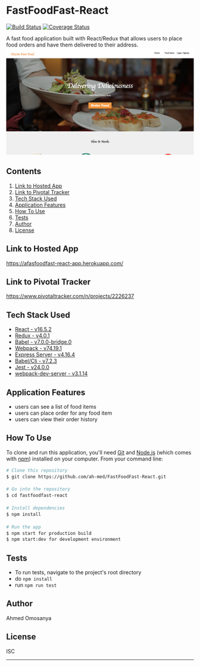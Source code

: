 # FastFoodFast-React

[![Build Status](https://travis-ci.org/andela/helios-ah-backend.svg?branch=develop)](https://travis-ci.org/andela/helios-ah-backend)
[![Coverage Status](https://coveralls.io/repos/github/ah-med/FastFoodFast-React/badge.svg?branch=develop)](https://coveralls.io/github/ah-med/FastFoodFast-React?branch=develop)

A fast food application built with React/Redux that allows users to place food orders and have them delivered to their address.
![Fast Food Fast Image](https://raw.githubusercontent.com/ah-med/FastFoodFast-React/develop/client/display.png)

## Contents
1. <a href="#hosted-app">Link to Hosted App</a>
2. <a href="#pivotal-tracker">Link to Pivotal Tracker</a>
3. <a href="#tech-stack-used">Tech Stack Used</a>
4. <a href="#application-features">Application Features</a>
5. <a href="#how-to-use">How To Use</a>
6. <a href="#test">Tests</a>
7. <a href="#author">Author</a>
8. <a href="#license">License</a>


## Link to Hosted App

https://afasfoodfast-react-app.herokuapp.com/

## Link to Pivotal Tracker

https://www.pivotaltracker.com/n/projects/2226237

## Tech Stack Used

- [React - v16.5.2](https://reactjs.org/)
- [Redux - v4.0.1](https://redux.js.org/)
- [Babel  - v7.0.0-bridge.0](https://babeljs.io/)
- [Webpack - v74.19.1](https://webpack.js.org/)
- [Express Server  - v4.16.4](https://expressjs.com/)
- [Babel/Cli  - v7.2.3 ](https://babeljs.io/docs/en/babel-cli)
- [Jest  - v24.0.0](https://jestjs.io/)
- [webpack-dev-server  - v3.1.14](https://webpack.js.org/configuration/dev-server/)

## Application Features

*  users can see a list of food items
*  users can place order for any food item
*  users can view their order history



## How To Use

To clone and run this application, you'll need [Git](https://git-scm.com) and [Node.js](https://nodejs.org/en/download/) (which comes with [npm](http://npmjs.com)) installed on your computer. From your command line:

```bash
# Clone this repository
$ git clone https://github.com/ah-med/FastFoodFast-React.git

# Go into the repository
$ cd fastfoodfast-react

# Install dependencies
$ npm install

# Run the app
$ npm start for production build
$ npm start:dev for development environment
```

## Tests

* To run tests, navigate to the project's root directory
* do `npm install`
* run `npm run test`

## Author

Ahmed Omosanya


## License

ISC

---
